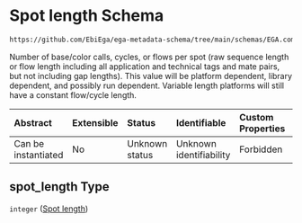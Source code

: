 # Spot length Schema

```txt
https://github.com/EbiEga/ega-metadata-schema/tree/main/schemas/EGA.common-definitions.json#/definitions/spot_descriptor/items/properties/spot_length
```

Number of base/color calls, cycles, or flows per spot (raw sequence length or flow length including all application and technical tags and mate pairs, but not including gap lengths). This value will be platform dependent, library dependent, and possibly run dependent. Variable length platforms will still have a constant flow/cycle length.

| Abstract            | Extensible | Status         | Identifiable            | Custom Properties | Additional Properties | Access Restrictions | Defined In                                                                                           |
| :------------------ | :--------- | :------------- | :---------------------- | :---------------- | :-------------------- | :------------------ | :--------------------------------------------------------------------------------------------------- |
| Can be instantiated | No         | Unknown status | Unknown identifiability | Forbidden         | Allowed               | none                | [EGA.common-definitions.json\*](../../../schemas/EGA.common-definitions.json "open original schema") |

## spot\_length Type

`integer` ([Spot length](ega-12-definitions-spot-descriptor-spot-decode-spec-properties-spot-length.md))
